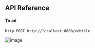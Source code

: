 ## API Reference

#### To ad

``http
  POST http://localhost:8080/vehicle
``

![image](https://github.com/Soumyadip1245/HiringWheels/assets/97156552/7dc222fc-f4d5-4691-9062-7689b17d2943)

